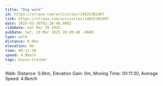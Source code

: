```yaml
---
title: "Dog walk"
id: https://strava.com/activities/14025382407
link: https://strava.com/activities/14025382407
date: 2025-03-30T02:20:48.000Z
rideDate: Sat Mar 29 2025
pubDate: Sat, 29 Mar 2025 20:20:48 -0600
type: walk
distance: 0.9km
elevation: 0m
time: 00:11:30
speed: 4.8km/h
tags: kuzco-tracker
---
```

Walk: Distance: 0.9km, Elevation Gain: 0m, Moving Time: 00:11:30, Average Speed: 4.8km/h